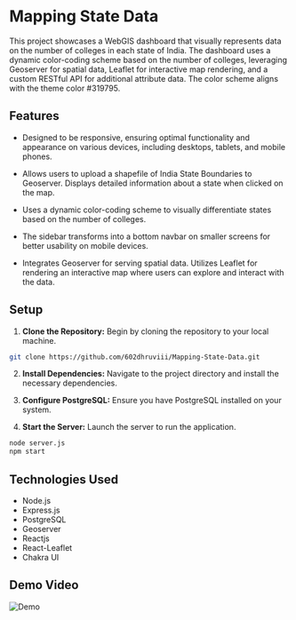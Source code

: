# Mapping State Data

This project showcases a WebGIS dashboard that visually represents data on the number of colleges in each state of India. The dashboard uses a dynamic color-coding scheme based on the number of colleges, leveraging Geoserver for spatial data, Leaflet for interactive map rendering, and a custom RESTful API for additional attribute data. The color scheme aligns with the theme color #319795.

## Features

- Designed to be responsive, ensuring optimal functionality and appearance on various devices, including desktops, tablets, and mobile phones.

- Allows users to upload a shapefile of India State Boundaries to Geoserver. Displays detailed information about a state when clicked on the map.

- Uses a dynamic color-coding scheme to visually differentiate states based on the number of colleges.

- The sidebar transforms into a bottom navbar on smaller screens for better usability on mobile devices.

- Integrates Geoserver for serving spatial data. Utilizes Leaflet for rendering an interactive map where users can explore and interact with the data.

## Setup

1. **Clone the Repository:** Begin by cloning the repository to your local machine.
```bash
git clone https://github.com/602dhruviii/Mapping-State-Data.git
```

2. **Install Dependencies:** Navigate to the project directory and install the necessary dependencies.

3. **Configure PostgreSQL:** Ensure you have PostgreSQL installed on your system.

4. **Start the Server:** Launch the server to run the application.

```bash 
node server.js 
npm start
```

## Technologies Used

- Node.js
- Express.js
- PostgreSQL
- Geoserver
- Reactjs
- React-Leaflet
- Chakra UI 

## Demo Video
![Demo](./video.gif)

